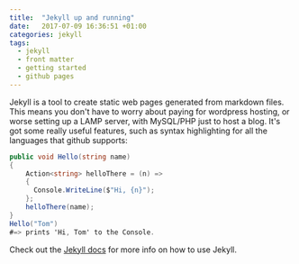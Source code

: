 ```yaml
---
title:  "Jekyll up and running"
date:   2017-07-09 16:36:51 +01:00
categories: jekyll
tags: 
  - jekyll
  - front matter
  - getting started
  - github pages
---
```

Jekyll is a tool to create static web pages generated from markdown files. This means you don't have to worry about paying for wordpress hosting, or worse setting up a LAMP server, with MySQL/PHP just to host a blog. It's got some really useful features, such as syntax highlighting for all the languages that github supports:

```csharp
public void Hello(string name)
{
    Action<string> helloThere = (n) => 
    {
      Console.WriteLine($"Hi, {n}");
    };
    helloThere(name);
}
Hello("Tom")
#=> prints 'Hi, Tom' to the Console.
```

Check out the [Jekyll docs][jekyll-docs] for more info on how to use Jekyll.

[jekyll-docs]: https://jekyllrb.com/docs/home
